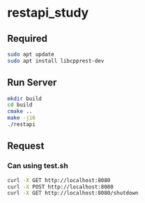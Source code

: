 # restapi_study

## Required

```bash
sudo apt update
sudo apt install libcpprest-dev
```

## Run Server

```bash
mkdir build
cd build
cmake ..
make -j16
./restapi
```

## Request

### Can using test.sh

```bash
curl -X GET http://localhost:8080
curl -X POST http://localhost:8080
curl -X GET http://localhost:8080/shutdown
```
